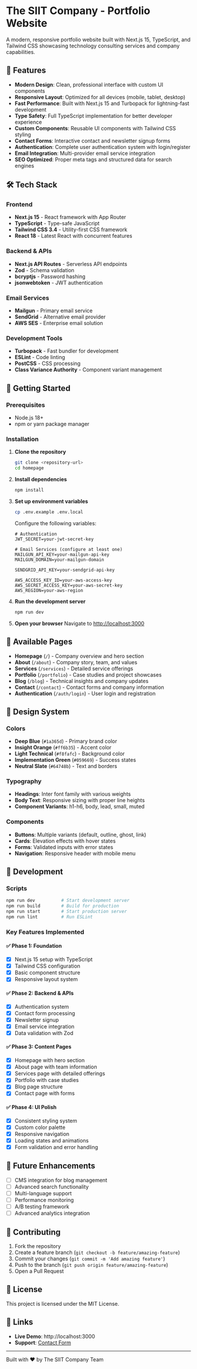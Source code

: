 # The SIIT Company - Portfolio Website

A modern, responsive portfolio website built with Next.js 15, TypeScript, and Tailwind CSS showcasing technology consulting services and company capabilities.

## 🚀 Features

- **Modern Design**: Clean, professional interface with custom UI components
- **Responsive Layout**: Optimized for all devices (mobile, tablet, desktop)
- **Fast Performance**: Built with Next.js 15 and Turbopack for lightning-fast development
- **Type Safety**: Full TypeScript implementation for better developer experience
- **Custom Components**: Reusable UI components with Tailwind CSS styling
- **Contact Forms**: Interactive contact and newsletter signup forms
- **Authentication**: Complete user authentication system with login/register
- **Email Integration**: Multi-provider email service integration
- **SEO Optimized**: Proper meta tags and structured data for search engines

## 🛠️ Tech Stack

### Frontend
- **Next.js 15** - React framework with App Router
- **TypeScript** - Type-safe JavaScript
- **Tailwind CSS 3.4** - Utility-first CSS framework
- **React 18** - Latest React with concurrent features

### Backend & APIs
- **Next.js API Routes** - Serverless API endpoints
- **Zod** - Schema validation
- **bcryptjs** - Password hashing
- **jsonwebtoken** - JWT authentication

### Email Services
- **Mailgun** - Primary email service
- **SendGrid** - Alternative email provider
- **AWS SES** - Enterprise email solution

### Development Tools
- **Turbopack** - Fast bundler for development
- **ESLint** - Code linting
- **PostCSS** - CSS processing
- **Class Variance Authority** - Component variant management

## 🚀 Getting Started

### Prerequisites
- Node.js 18+ 
- npm or yarn package manager

### Installation

1. **Clone the repository**
   ```bash
   git clone <repository-url>
   cd homepage
   ```

2. **Install dependencies**
   ```bash
   npm install
   ```

3. **Set up environment variables**
   ```bash
   cp .env.example .env.local
   ```
   
   Configure the following variables:
   ```env
   # Authentication
   JWT_SECRET=your-jwt-secret-key
   
   # Email Services (configure at least one)
   MAILGUN_API_KEY=your-mailgun-api-key
   MAILGUN_DOMAIN=your-mailgun-domain
   
   SENDGRID_API_KEY=your-sendgrid-api-key
   
   AWS_ACCESS_KEY_ID=your-aws-access-key
   AWS_SECRET_ACCESS_KEY=your-aws-secret-key
   AWS_REGION=your-aws-region
   ```

4. **Run the development server**
   ```bash
   npm run dev
   ```

5. **Open your browser**
   Navigate to [http://localhost:3000](http://localhost:3000)

## 📄 Available Pages

- **Homepage** (`/`) - Company overview and hero section
- **About** (`/about`) - Company story, team, and values
- **Services** (`/services`) - Detailed service offerings
- **Portfolio** (`/portfolio`) - Case studies and project showcases
- **Blog** (`/blog`) - Technical insights and company updates
- **Contact** (`/contact`) - Contact forms and company information
- **Authentication** (`/auth/login`) - User login and registration

## 🎨 Design System

### Colors
- **Deep Blue** (`#1a365d`) - Primary brand color
- **Insight Orange** (`#ff6b35`) - Accent color
- **Light Technical** (`#f8fafc`) - Background color
- **Implementation Green** (`#059669`) - Success states
- **Neutral Slate** (`#64748b`) - Text and borders

### Typography
- **Headings**: Inter font family with various weights
- **Body Text**: Responsive sizing with proper line heights
- **Component Variants**: h1-h6, body, lead, small, muted

### Components
- **Buttons**: Multiple variants (default, outline, ghost, link)
- **Cards**: Elevation effects with hover states
- **Forms**: Validated inputs with error states
- **Navigation**: Responsive header with mobile menu

## 🔧 Development

### Scripts
```bash
npm run dev          # Start development server
npm run build        # Build for production
npm run start        # Start production server
npm run lint         # Run ESLint
```

### Key Features Implemented

#### ✅ Phase 1: Foundation
- [x] Next.js 15 setup with TypeScript
- [x] Tailwind CSS configuration
- [x] Basic component structure
- [x] Responsive layout system

#### ✅ Phase 2: Backend & APIs
- [x] Authentication system
- [x] Contact form processing
- [x] Newsletter signup
- [x] Email service integration
- [x] Data validation with Zod

#### ✅ Phase 3: Content Pages
- [x] Homepage with hero section
- [x] About page with team information
- [x] Services page with detailed offerings
- [x] Portfolio with case studies
- [x] Blog page structure
- [x] Contact page with forms

#### ✅ Phase 4: UI Polish
- [x] Consistent styling system
- [x] Custom color palette
- [x] Responsive navigation
- [x] Loading states and animations
- [x] Form validation and error handling

## 🎯 Future Enhancements

- [ ] CMS integration for blog management
- [ ] Advanced search functionality
- [ ] Multi-language support
- [ ] Performance monitoring
- [ ] A/B testing framework
- [ ] Advanced analytics integration

## 🤝 Contributing

1. Fork the repository
2. Create a feature branch (`git checkout -b feature/amazing-feature`)
3. Commit your changes (`git commit -m 'Add amazing feature'`)
4. Push to the branch (`git push origin feature/amazing-feature`)
5. Open a Pull Request

## 📝 License

This project is licensed under the MIT License.

## 🔗 Links

- **Live Demo**: http://localhost:3000
- **Support**: [Contact Form](/contact)

---

Built with ❤️ by The SIIT Company Team
